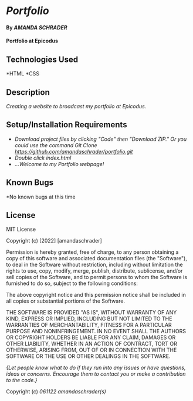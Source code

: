 # _Portfolio_

#### By _**AMANDA SCHRADER**_

#### Portfolio at Epicodus

## Technologies Used

*HTML
*CSS


## Description

_Creating a website to broadcast my portfolio at Epicodus._

## Setup/Installation Requirements

* _Download project files by clicking "Code" then "Download ZIP." Or you could use the command Git Clone https://github.com/amandaschrader/portfolio.git_
* _Double click index.html_
* _...Welcome to my Portfolio webpage!_



## Known Bugs

*No known bugs at this time


## License

MIT License

Copyright (c) [2022] [amandaschrader]

Permission is hereby granted, free of charge, to any person obtaining a copy
of this software and associated documentation files (the "Software"), to deal
in the Software without restriction, including without limitation the rights
to use, copy, modify, merge, publish, distribute, sublicense, and/or sell
copies of the Software, and to permit persons to whom the Software is
furnished to do so, subject to the following conditions:

The above copyright notice and this permission notice shall be included in all
copies or substantial portions of the Software.

THE SOFTWARE IS PROVIDED "AS IS", WITHOUT WARRANTY OF ANY KIND, EXPRESS OR
IMPLIED, INCLUDING BUT NOT LIMITED TO THE WARRANTIES OF MERCHANTABILITY,
FITNESS FOR A PARTICULAR PURPOSE AND NONINFRINGEMENT. IN NO EVENT SHALL THE
AUTHORS OR COPYRIGHT HOLDERS BE LIABLE FOR ANY CLAIM, DAMAGES OR OTHER
LIABILITY, WHETHER IN AN ACTION OF CONTRACT, TORT OR OTHERWISE, ARISING FROM,
OUT OF OR IN CONNECTION WITH THE SOFTWARE OR THE USE OR OTHER DEALINGS IN THE
SOFTWARE.

_{Let people know what to do if they run into any issues or have questions, ideas or concerns.  Encourage them to contact you or make a contribution to the code.}_

Copyright (c) _061122_ _amandaschrader(s)_